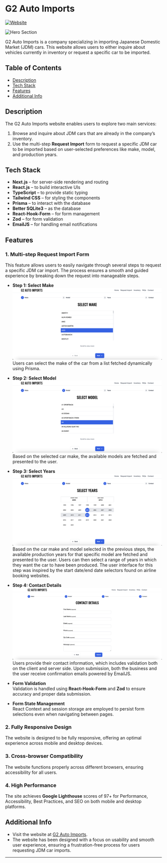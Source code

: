 # G2 Auto Imports

[![Website](https://img.shields.io/website-up-down-green-red/https/g2-auto-imports.vercel.app.svg)](https://g2-auto-imports.vercel.app/)

![Hero Section](./screenshots/hero-section.png)

G2 Auto Imports is a company specializing in importing Japanese Domestic Market (JDM) cars. This website allows users to either inquire about vehicles currently in inventory or request a specific car to be imported.

## Table of Contents

- [Description](#description)
- [Tech Stack](#tech-stack)
- [Features](#features)
- [Additional Info](#additional-info)

## Description

The G2 Auto Imports website enables users to explore two main services:

1. Browse and inquire about JDM cars that are already in the company’s inventory.
2. Use the multi-step **Request Import** form to request a specific JDM car to be imported based on user-selected preferences like make, model, and production years.

## Tech Stack

- **Next.js** – for server-side rendering and routing
- **React.js** – to build interactive UIs
- **TypeScript** – to provide static typing
- **Tailwind CSS** – for styling the components
- **Prisma** – to interact with the database
- **Better SQLite3** – as the database
- **React-Hook-Form** – for form management
- **Zod** – for form validation
- **EmailJS** – for handling email notifications

## Features

### 1. Multi-step Request Import Form

This feature allows users to easily navigate through several steps to request a specific JDM car import. The process ensures a smooth and guided experience by breaking down the request into manageable steps.

- **Step 1: Select Make**  
  ![Step 1: Select Make](./screenshots/step-1.png)
  Users can select the make of the car from a list fetched dynamically using Prisma.

- **Step 2: Select Model**  
  ![Step 2: Select Model](./screenshots/step-2.png)
  Based on the selected car make, the available models are fetched and presented to the user.

- **Step 3: Select Years**  
  ![Step 3: Select Years](./screenshots/step-3.png)
  Based on the car make and model selected in the previous steps, the available production years for that specific model are fetched and presented to the user. Users can then select a range of years in which they want the car to have been produced. The user interface for this step was inspired by the start date/end date selectors found on airline booking websites.

- **Step 4: Contact Details**  
  ![Step 4: Contact Details](./screenshots/step-4.png)
  Users provide their contact information, which includes validation both on the client and server side. Upon submission, both the business and the user receive confirmation emails powered by EmailJS.

- **Form Validation**  
  Validation is handled using **React-Hook-Form** and **Zod** to ensure accuracy and proper data submission.

- **Form State Management**  
  React Context and session storage are employed to persist form selections even when navigating between pages.

### 2. Fully Responsive Design

The website is designed to be fully responsive, offering an optimal experience across mobile and desktop devices.

### 3. Cross-browser Compatibility

The website functions properly across different browsers, ensuring accessibility for all users.

### 4. High Performance

The site achieves **Google Lighthouse** scores of 97+ for Performance, Accessibility, Best Practices, and SEO on both mobile and desktop platforms.

## Additional Info

- Visit the website at [G2 Auto Imports](https://g2-auto-imports.vercel.app/).
- The website has been designed with a focus on usability and smooth user experience, ensuring a frustration-free process for users requesting JDM car imports.

---
